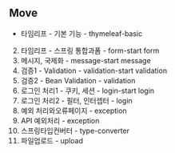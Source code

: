 ## Move

* 타임리프 - 기본 기능 - thymeleaf-basic
2. 타임리프 - 스프링 통합과폼 - form-start     form
3. 메시지, 국제화 - message-start     message
4. 검증1 - Validation  - validation-start     validation
5. 검증2 - Bean Validation  - validation
6. 로그인 처리1 - 쿠키, 세션 - login-start     login
7. 로그인 처리2 - 필터, 인터셉터 - login
8. 예외 처리와오류페이지 - exception
9. API 예외처리 - exception
10. 스프링타입컨버터 - type-converter
11. 파일업로드 - upload
